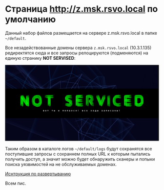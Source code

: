 ﻿# Страница http://z.msk.rsvo.local по умолчанию

Данный набор файлов размещается на сервере z.msk.rsvo.local в папке `~/default`.

Все незадействованные домены сервера `z.msk.rsvo.local` (10.3.1.135) редиректятся сюда и все запросы релоцируются (подменяются) на единую странику **NOT SERVISED**:
 
![Страничка NOT SERVISED](html/img/Title%20-%20z.msk.rsvo.local.png) 
 
 Таким образом в каталоге логов `~/default/logs` будут сохранятся все поступившие запросы с сохраннем полных URL к которым пытались получить доступ, а значит можно будет обнаружить сканеры и попыки поиска уязвимостей на не обслуживаемых доменах.
 
 [Иснтрукция по развертыванию](DEPLOY.md)

Всем пис.  

